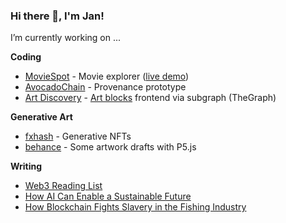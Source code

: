 ### Hi there 👋, I'm Jan!

I’m currently working on ...

**Coding**
- [MovieSpot](https://github.com/janvanessen/moviespot) - Movie explorer ([live demo](https://moviespot.onrender.com/))
- [AvocadoChain](https://github.com/janvanessen/supplychain) - Provenance prototype
- [Art Discovery](https://github.com/janvanessen/art-discovery) - [Art blocks](https://www.artblocks.io/) frontend via subgraph (TheGraph)

**Generative Art**
- [fxhash](https://www.fxhash.xyz/u/Jan%20van%20Essen) - Generative NFTs
- [behance](https://www.behance.net/janvanessen) - Some artwork drafts with P5.js

**Writing**
- [Web3 Reading List](https://janvanessen.medium.com/web3-reading-list-405b03165aed)
- [How AI Can Enable a Sustainable Future](https://medium.com/innovator-stories/how-ai-can-enable-a-sustainable-future-58c4c9aacadd)
- [How Blockchain Fights Slavery in the Fishing Industry](https://janvanessen.medium.com/how-blockchain-fights-slavery-in-the-fishing-industry-6bc0a6d6939d)


<!--
**janvanessen/janvanessen** is a ✨ _special_ ✨ repository because its `README.md` (this file) appears on your GitHub profile.

Here are some ideas to get you started:

- 🔭 I’m currently working on ...
- 🌱 I’m currently learning ...
- 👯 I’m looking to collaborate on ...
- 🤔 I’m looking for help with ...
- 💬 Ask me about ...
- 📫 How to reach me: ...
- 😄 Pronouns: ...
- ⚡ Fun fact: ...
-->
